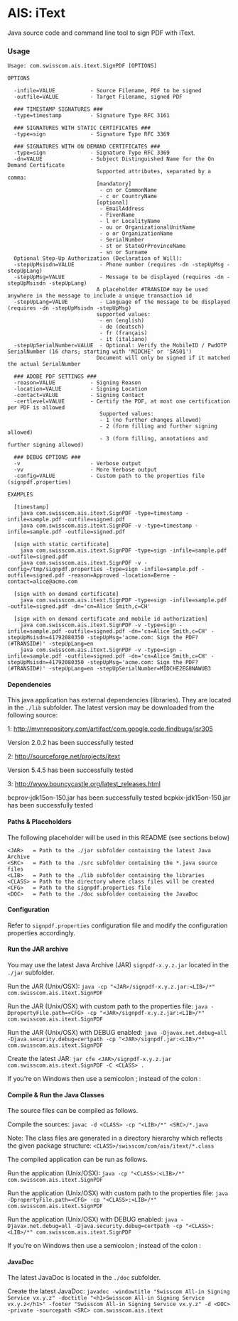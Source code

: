 AIS: iText
============

Java source code and command line tool to sign PDF with iText.

### Usage

````
Usage: com.swisscom.ais.itext.SignPDF [OPTIONS]

OPTIONS

  -infile=VALUE           - Source Filename, PDF to be signed
  -outfile=VALUE          - Target Filename, signed PDF

  ### TIMESTAMP SIGNATURES ###
  -type=timestamp         - Signature Type RFC 3161

  ### SIGNATURES WITH STATIC CERTIFICATES ###
  -type=sign              - Signature Type RFC 3369

  ### SIGNATURES WITH ON DEMAND CERTIFICATES ###
  -type=sign              - Signature Type RFC 3369
  -dn=VALUE               - Subject Distinguished Name for the On Demand Certificate
                            Supported attributes, separated by a comma:
                            [mandatory]
                             - cn or CommonName
                             - c or CountryName
                            [optional]
                             - EmailAddress
                             - FivenName
                             - l or LocalityName
                             - ou or OrganizationalUnitName
                             - o or OrganizationName
                             - SerialNumber
                             - st or StateOrProvinceName
                             - sn or Surname
  Optional Step-Up Authorization (Declaration of Will):
  -stepUpMsisdn=VALUE        - Phone number (requires -dn -stepUpMsg -stepUpLang)
  -stepUpMsg=VALUE           - Message to be displayed (requires -dn -stepUpMsisdn -stepUpLang)
                            A placeholder #TRANSID# may be used anywhere in the message to include a unique transaction id
  -stepUpLang=VALUE          - Language of the message to be displayed (requires -dn -stepUpMsisdn -stepUpMsg)
                            supported values:
                             - en (english)
                             - de (deutsch)
                             - fr (français)
                             - it (italiano)
  -stepUpSerialNumber=VALUE  - Optional: Verify the MobileID / PwdOTP SerialNumber (16 chars; starting with 'MIDCHE' or 'SAS01')
                            Document will only be signed if it matched the actual SerialNumber                        

  ### ADOBE PDF SETTINGS ###
  -reason=VALUE           - Signing Reason
  -location=VALUE         - Signing Location
  -contact=VALUE          - Signing Contact
  -certlevel=VALUE        - Certify the PDF, at most one certification per PDF is allowed
                             Supported values:
                             - 1 (no further changes allowed)
                             - 2 (form filling and further signing allowed)
                             - 3 (form filling, annotations and further signing allowed)

  ### DEBUG OPTIONS ###
  -v                      - Verbose output
  -vv                     - More Verbose output
  -config=VALUE           - Custom path to the properties file (signpdf.properties)

EXAMPLES

  [timestamp]
    java com.swisscom.ais.itext.SignPDF -type=timestamp -infile=sample.pdf -outfile=signed.pdf
    java com.swisscom.ais.itext.SignPDF -v -type=timestamp -infile=sample.pdf -outfile=signed.pdf

  [sign with static certificate]
    java com.swisscom.ais.itext.SignPDF -type=sign -infile=sample.pdf -outfile=signed.pdf
    java com.swisscom.ais.itext.SignPDF -v -config=/tmp/signpdf.properties -type=sign -infile=sample.pdf -outfile=signed.pdf -reason=Approved -location=Berne -contact=alice@acme.com

  [sign with on demand certificate]
    java com.swisscom.ais.itext.SignPDF -type=sign -infile=sample.pdf -outfile=signed.pdf -dn='cn=Alice Smith,c=CH'

  [sign with on demand certificate and mobile id authorization]
    java com.swisscom.ais.itext.SignPDF -v -type=sign -infile=sample.pdf -outfile=signed.pdf -dn='cn=Alice Smith,c=CH' -stepUpMsisdn=41792080350 -stepUpMsg='acme.com: Sign the PDF? (#TRANSID#)' -stepUpLang=en
    java com.swisscom.ais.itext.SignPDF -v -type=sign -infile=sample.pdf -outfile=signed.pdf -dn='cn=Alice Smith,c=CH' -stepUpMsisdn=41792080350 -stepUpMsg='acme.com: Sign the PDF? (#TRANSID#)' -stepUpLang=en -stepUpSerialNumber=MIDCHE2EG8NAWUB3
````   

#### Dependencies

This java application has external dependencies (libraries). They are located in the `./lib` subfolder.
The latest version may be downloaded from the following source:

1: http://mvnrepository.com/artifact/com.google.code.findbugs/jsr305

Version 2.0.2 has been successfully tested

2: http://sourceforge.net/projects/itext

Version 5.4.5 has been successfully tested

3: http://www.bouncycastle.org/latest_releases.html

bcprov-jdk15on-150.jar has been successfully tested
bcpkix-jdk15on-150.jar has been successfully tested

#### Paths & Placeholders

The following placeholder will be used in this README (see sections below)
```
<JAR>   = Path to the ./jar subfolder containing the latest Java Archive
<SRC>   = Path to the ./src subfolder containing the *.java source files
<LIB>   = Path to the ./lib subfolder containing the libraries
<CLASS> = Path to the directory where class files will be created
<CFG>   = Path to the signpdf.properties file
<DOC>   = Path to the ./doc subfolder containing the JavaDoc
```

#### Configuration

Refer to `signpdf.properties` configuration file and modify the configuration properties accordingly.

#### Run the JAR archive

You may use the latest Java Archive (JAR) `signpdf-x.y.z.jar` located in the `./jar` subfolder.

Run the JAR (Unix/OSX): `java -cp "<JAR>/signpdf-x.y.z.jar:<LIB>/*" com.swisscom.ais.itext.SignPDF`

Run the JAR (Unix/OSX) with custom path to the properties file:
`java -DpropertyFile.path=<CFG> -cp "<JAR>/signpdf-x.y.z.jar:<LIB>/*" com.swisscom.ais.itext.SignPDF`

Run the JAR (Unix/OSX) with DEBUG enabled:
`java -Djavax.net.debug=all -Djava.security.debug=certpath -cp "<JAR>/signpdf.jar:<LIB>/*" com.swisscom.ais.itext.SignPDF`

Create the latest JAR: `jar cfe <JAR>/signpdf-x.y.z.jar com.swisscom.ais.itext.SignPDF -C <CLASS> .`

If you're on Windows then use a semicolon ; instead of the colon : 

#### Compile & Run the Java Classes

The source files can be compiled as follows. 

Compile the sources: `javac -d <CLASS> -cp "<LIB>/*" <SRC>/*.java`

Note: The class files are generated in a directory hierarchy which reflects the given package structure: `<CLASS>/swisscom/com/ais/itext/*.class`

The compiled application can be run as follows.

Run the application (Unix/OSX):
`java -cp "<CLASS>:<LIB>/*" com.swisscom.ais.itext.SignPDF`

Run the application (Unix/OSX) with custom path to the properties file:
`java -DpropertyFile.path=<CFG> -cp "<CLASS>:<LIB>/*" com.swisscom.ais.itext.SignPDF`

Run the application (Unix/OSX) with DEBUG enabled:
`java -Djavax.net.debug=all -Djava.security.debug=certpath -cp "<CLASS>:<LIB>/*" com.swisscom.ais.itext.SignPDF`

If you're on Windows then use a semicolon ; instead of the colon : 

#### JavaDoc

The latest JavaDoc is located in the `./doc` subfolder.

Create the latest JavaDoc: `javadoc -windowtitle "Swisscom All-in Signing Service vx.y.z" -doctitle "<h1>Swisscom All-in Signing Service vx.y.z</h1>" -footer "Swisscom All-in Signing Service vx.y.z" -d <DOC> -private -sourcepath <SRC> com.swisscom.ais.itext`
